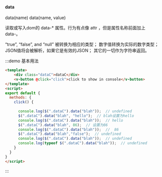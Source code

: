 #### data

data(name) 
data(name, value)

读取或写入dom的 data-* 属性。行为有点像 attr ，但是属性名称前面加上data-。

“true”, “false”, and “null” 被转换为相应的类型；
数字值转换为实际的数字类型；
JSON值将会被解析，如果它是有效的JSON；
其它的一切作为字符串返回。

:::demo 基本用法
```html
<template>
    <div class="dataC">dataC</div>
    <v-button @click="click">click to show in console</v-button>
</template>
<script>
export default {
  methods: {
    click() {
      
      console.log($(".dataC").data("blah"));  // undefined
      $(".dataC").data("blah", "hello");  // blah设置为hello
      console.log($(".dataC").data("blah"));  // hello
      $(".dataC").data("blah", 86);  // 设置为86
      console.log($(".dataC").data("blah"));  //  86
      $(".dataC").data("blah","false");  // undefined
      console.log($(".dataC").data("blah"));  // undefined
      console.log(typeof $(".dataC").data("blah"));  // undefined
    }
  }
}
</script>
```
:::
